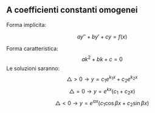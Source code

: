 ## A coefficienti constanti omogenei
Forma implicita:

$$ay''+by'+cy=f(x)$$

Forma caratteristica:
$$ak^2+bk+c=0$$
Le soluzioni saranno:
$$\triangle>0 \to y=c_1e^{k_1x}+c_2e^{k_2x} $$
$$\triangle=0 \to y=e^{kx}(c_1+c_2x)$$
$$\triangle<0\to y=e^{\alpha x}(c_1\cos{\beta x}+c_2\sin{\beta x})$$

